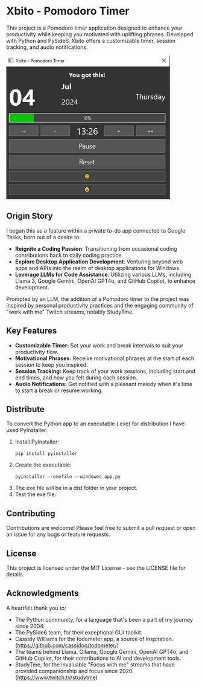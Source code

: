 # Xbito - Pomodoro Timer

This project is a Pomodoro timer application designed to enhance your productivity while keeping you motivated with uplifting phrases. Developed with Python and PySide6, Xbito offers a customizable timer, session tracking, and audio notifications.

![Xbito - Pomodoro Timer](assets/screenshot-2024-07-04.png)

## Origin Story

I began this as a feature within a private to-do app connected to Google Tasks, born out of a desire to:

- **Reignite a Coding Passion**: Transitioning from occasional coding contributions back to daily coding practice.
- **Explore Desktop Application Development**: Venturing beyond web apps and APIs into the realm of desktop applications for Windows.
- **Leverage LLMs for Code Assistance**: Utilizing various LLMs, including Llama 3, Google Gemini, OpenAI GPT4o, and GitHub Copilot, to enhance development.


Prompted by an LLM, the addition of a Pomodoro timer to the project was inspired by personal productivity practices and the engaging community of "work with me" Twitch streams, notably StudyTme.


## Key Features

- **Customizable Timer:** Set your work and break intervals to suit your productivity flow.
- **Motivational Phrases:** Receive motivational phrases at the start of each session to keep you inspired.
- **Session Tracking:** Keep track of your work sessions, including start and end times, and how you felt during each session.
- **Audio Notifications:** Get notified with a pleasant melody when it's time to start a break or resume working.


## Distribute

To convert the Python app to an executable (.exe) for distribution I have used PyInstaller.

1. Install PyInstaller:
   ```
   pip install pyinstaller
   ```
2. Create the executable:
   ```
   pyinstaller --onefile --windowed app.py
   ```
3. The exe file will be in a dist folder in your project.
4. Test the exe file.

## Contributing
Contributions are welcome! Please feel free to submit a pull request or open an issue for any bugs or feature requests.

## License
This project is licensed under the MIT License - see the LICENSE file for details.

## Acknowledgments

A heartfelt thank you to:

- The Python community, for a language that's been a part of my journey since 2004.
- The PySide6 team, for their exceptional GUI toolkit.
- Cassidy Williams for the todometer app, a source of inspiration. (https://github.com/cassidoo/todometer/)
- The teams behind Llama, Ollama, Google Gemini, OpenAI GPT4o, and GitHub Copilot, for their contributions to AI and development tools.
- StudyTme, for the invaluable "Focus with me" streams that have provided companionship and focus since 2020. (https://www.twitch.tv/studytme)
